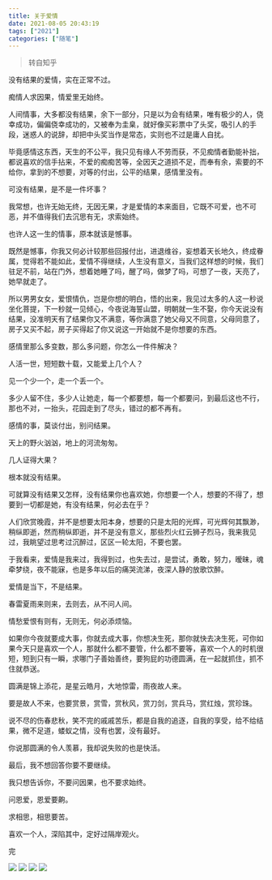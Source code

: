 ```yaml
---
title: 关于爱情
date: 2021-08-05 20:43:19
tags: ["2021"]
categories: ["随笔"]
---
```


> 转自知乎


没有结果的爱情，实在正常不过。

痴情人求因果，情爱里无始终。

人间情事，大多都没有结果，余下一部分，只是以为会有结果，唯有极少的人，侥幸成功，偏偏侥幸成功的，又被奉为圭臬，就好像买彩票中了头奖，吸引人的手段，迷惑人的说辞，却把中头奖当作是常态，实则也不过是庸人自扰。

毕竟感情这东西，天生的不公平，我只见有缘人不劳而获，不见痴情者勤能补拙，都说喜欢的信手拈来，不爱的痴痴苦等，全因天之道损不足，而奉有余，索要的不给你，拿到的不想要，对等的付出，公平的结果，感情里没有。

<!--more-->

可没有结果，是不是一件坏事？

我常想，也许无始无终，无因无果，才是爱情的本来面目，它既不可爱，也不可恶，并不值得我们去沉思有无，求索始终。

也许人这一生的情事，原本就该是憾事。

既然是憾事，你我又何必计较那些回报付出，进退维谷，妄想着天长地久，终成眷属，觉得若不能如此，爱情不得继续，人生没有意义，当我们这样想的时候，我们驻足不前，站在门外，想着她睡了吗，醒了吗，做梦了吗，可想了一夜，天亮了，她早就走了。

所以男男女女，爱恨情仇，岂是你想的明白，悟的出来，我见过太多的人这一秒说坐化菩提，下一秒就一见倾心，今夜说海誓山盟，明朝就一生不娶，你今天说没有结果，没准明天有了结果你又不满意，等你满意了她父母又不同意，父母同意了，房子又买不起，房子买得起了你又说这一开始就不是你想要的东西。

感情里那么多变数，那么多问题，你怎么一件件解决？

人活一世，短短数十载，又能爱上几个人？

见一个少一个，走一个丢一个。

多少人留不住，多少人让她走，每一个都要想，每一个都要问，到最后这也不行，那也不对，一抬头，花园走到了尽头，错过的都不再有。

感情的事，莫谈付出，别问结果。

天上的野火汹汹，地上的河流匆匆。

几人证得大果？

根本就没有结果。

可就算没有结果又怎样，没有结果你也喜欢她，你想要一个人，想要的不得了，想要到一切都是她，有没有结果，何必去在乎？

人们欣赏晚霞，并不是想要太阳本身，想要的只是太阳的光辉，可光辉何其飘渺，稍纵即逝，然而稍纵即逝，并不是没有意义，那些烈火红云狮子烈马，我来我见过，我眺望过思考过沉醉过，区区一轮太阳，不要也罢。

于我看来，爱情是我来过，我得到过，也失去过，是尝试，勇敢，努力，暧昧，魂牵梦绕，夜不能寐，也是多年以后的痛哭流涕，夜深人静的放歌饮醉。

爱情是当下，不是结果。

春雷夏雨来则来，去则去，从不问人间。

情愁爱恨有则有，无则无，何必添烦恼。

如果你今夜就要成大事，你就去成大事，你想决生死，那你就快去决生死，可你如果今天只是喜欢一个人，那就什么都不要管，什么都不要等，喜欢一个人的时机很短，短到只有一瞬，求哪门子善始善终，要狗屁的功德圆满，在一起就抓住，抓不住就恭送。

圆满是锦上添花，是星云皓月，大地惊雷，雨夜故人来。

要是故人不来，也要赏景，赏雪，赏秋风，赏刀剑，赏兵马，赏红烛，赏珍珠。

说不尽的伤春悲秋，笑不完的戚戚苦乐，都是自我的追逐，自我的享受，给不给结果，微不足道，蝼蚁之情，没有也罢，没有最好。

你说那圆满的令人羡慕，我却说失败的也是快活。

最后，我不想回答你要不要继续。

我只想告诉你，不要问因果，也不要求始终。

问恩爱，恩爱要齁。

求相思，相思要苦。

喜欢一个人，深陷其中，定好过隔岸观火。

完

![](1.JPG)
![](IMG_3028.JPG)
![](IMG_3031.JPG)
![](IMG_3033.JPG)